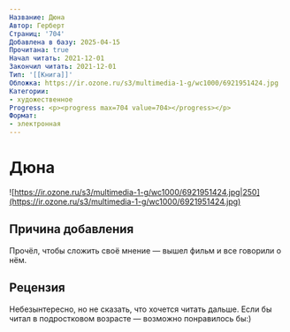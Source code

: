 ```yaml
---
Название: Дюна
Автор: Герберт
Страниц: '704'
Добавлена в базу: 2025-04-15
Прочитана: true
Начал читать: 2021-12-01
Закончил читать: 2021-12-01
Тип: '[[Книга]]'
Обложка: https://ir.ozone.ru/s3/multimedia-1-g/wc1000/6921951424.jpg
Категории:
- художественное
Progress: <p><progress max=704 value=704></progress></p>
Формат:
- электронная
---
```

# Дюна

![https://ir.ozone.ru/s3/multimedia-1-g/wc1000/6921951424.jpg|250](https://ir.ozone.ru/s3/multimedia-1-g/wc1000/6921951424.jpg)

## Причина добавления

Прочёл, чтобы сложить своё мнение — вышел фильм и все говорили о нём.

## Рецензия

Небезынтересно, но не сказать, что хочется читать дальше. Если бы читал в подростковом возрасте — возможно понравилось бы:)